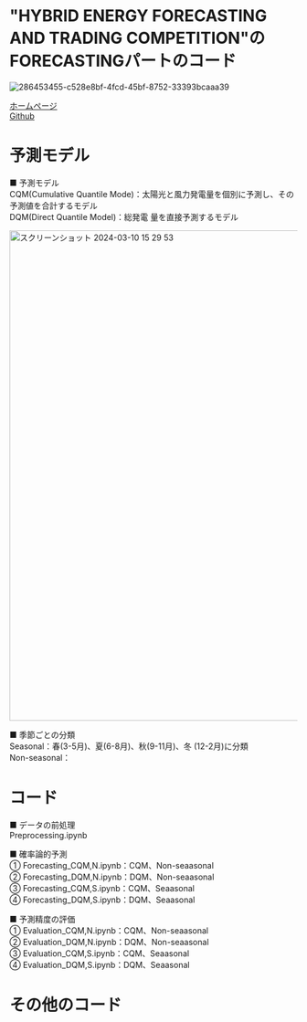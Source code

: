 # "HYBRID ENERGY FORECASTING AND TRADING COMPETITION"のFORECASTINGパートのコード  
![286453455-c528e8bf-4fcd-45bf-8752-33393bcaaa39](https://github.com/naruchoo/EV_Wind_Forecasting/assets/130206918/41a3c5b0-22ae-4097-84fb-9c6f583c605d)



[ホームページ](https://ieee-dataport.org/competitions/hybrid-energy-forecasting-and-trading-competition#files)  
[Github](https://github.com/jbrowell/HEFTcom24)  

# 予測モデル  
■ 予測モデル  
CQM(Cumulative Quantile Mode)：太陽光と風力発電量を個別に予測し、その予測値を合計するモデル    
DQM(Direct Quantile Model)：総発電 量を直接予測するモデル   

<img width="859" alt="スクリーンショット 2024-03-10 15 29 53" src="https://github.com/naruchoo/local_competition/assets/130206918/597519de-b4c5-43e7-8066-7544ebe3446e">  


■ 季節ごとの分類  
Seasonal：春(3-5月)、夏(6-8月)、秋(9-11月)、冬 (12-2月)に分類  
Non-seasonal：  

# コード  
■ データの前処理  
Preprocessing.ipynb  

■ 確率論的予測  
① Forecasting_CQM,N.ipynb：CQM、Non-seaasonal  
② Forecasting_DQM,N.ipynb：DQM、Non-seaasonal  
③ Forecasting_CQM,S.ipynb：CQM、Seaasonal  
④ Forecasting_DQM,S.ipynb：DQM、Seaasonal  

■ 予測精度の評価  
① Evaluation_CQM,N.ipynb：CQM、Non-seaasonal  
② Evaluation_DQM,N.ipynb：DQM、Non-seaasonal  
③ Evaluation_CQM,S.ipynb：CQM、Seaasonal  
④ Evaluation_DQM,S.ipynb：DQM、Seaasonal  


# その他のコード  
